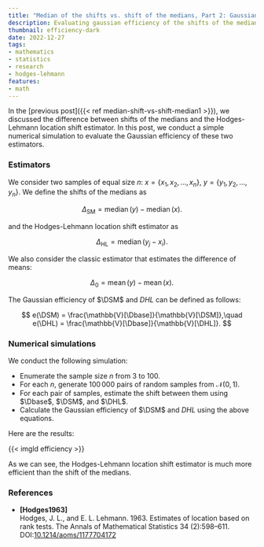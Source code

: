 ```yaml
---
title: "Median of the shifts vs. shift of the medians, Part 2: Gaussian efficiency"
description: Evaluating gaussian efficiency of the shifts of the median and the Hodges-Lehmann location shift estimator
thumbnail: efficiency-dark
date: 2022-12-27
tags:
- mathematics
- statistics
- research
- hodges-lehmann
features:
- math
---
```


In the [previous post]({{< ref median-shift-vs-shift-median1 >}}),
  we discussed the difference between shifts of the medians
  and the Hodges-Lehmann location shift estimator.
In this post, we conduct a simple numerical simulation
  to evaluate the Gaussian efficiency of these two estimators.

<!--more-->

### Estimators

We consider two samples of equal size $n$:
  $x = \{ x_1, x_2, \ldots, x_n \}$,
  $y = \{ y_1, y_2, \ldots, y_n \}$.
We define the shifts of the medians as

$$
\newcommand{\DSM}{\Delta_{\operatorname{SM}}}
\DSM = \operatorname{median}(y) - \operatorname{median}(x).
$$

and the Hodges-Lehmann location shift estimator as

$$
\newcommand{\DHL}{\Delta_{\operatorname{HL}}}
\DHL = \operatorname{median}(y_j - x_i).
$$

We also consider the classic estimator that estimates the difference of means:

$$
\newcommand{\Dbase}{\Delta_{\operatorname{0}}}
\Dbase = \operatorname{mean}(y) - \operatorname{mean}(x).
$$

The Gaussian efficiency of $\DSM$ and $DHL$ can be defined as follows:

$$
e(\DSM) = \frac{\mathbb{V}[\Dbase]}{\mathbb{V}[\DSM]},\quad
e(\DHL) = \frac{\mathbb{V}[\Dbase]}{\mathbb{V}[\DHL]}.
$$

### Numerical simulations

We conduct the following simulation:

* Enumerate the sample size $n$ from $3$ to $100$.
* For each $n$, generate $100\,000$ pairs of random samples from $\mathcal{N}(0, 1)$.
* For each pair of samples, estimate the shift between them using $\Dbase$, $\DSM$, and $\DHL$.
* Calculate the Gaussian efficiency of $\DSM$ and $DHL$ using the above equations.

Here are the results:

{{< imgld efficiency >}}

As we can see, the Hodges-Lehmann location shift estimator is much more efficient than
  the shift of the medians.

### References

* <b id="Hodges1963">[Hodges1963]</b>  
  Hodges, J. L., and E. L. Lehmann. 1963. Estimates of location based on rank tests. The Annals of Mathematical Statistics 34 (2):598–611.  
  DOI:[10.1214/aoms/1177704172](https://dx.doi.org/10.1214/aoms/1177704172)
